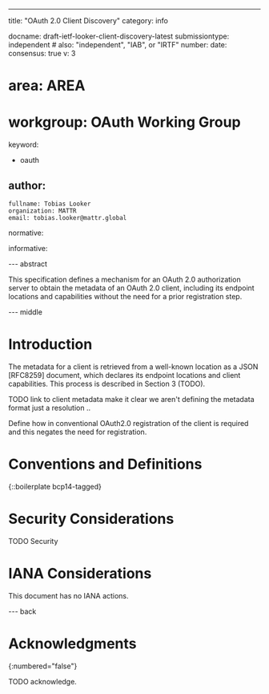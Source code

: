 ---
title: "OAuth 2.0 Client Discovery"
category: info

docname: draft-ietf-looker-client-discovery-latest
submissiontype: independent  # also: "independent", "IAB", or "IRTF"
number:
date:
consensus: true
v: 3
# area: AREA
# workgroup: OAuth Working Group
keyword:
 - oauth

author:
 -
    fullname: Tobias Looker
    organization: MATTR
    email: tobias.looker@mattr.global

normative:

informative:


--- abstract

This specification defines a mechanism for an OAuth 2.0 authorization server to obtain the metadata of an OAuth 2.0 client, including its endpoint locations and capabilities without the need for a prior registration step.

--- middle

# Introduction

The metadata for a client is retrieved from a well-known location as a JSON [RFC8259] document, which declares its endpoint locations and client capabilities. This process is described in Section 3 (TODO).

TODO link to client metadata make it clear we aren't defining the metadata format just a resolution ..

Define how in conventional OAuth2.0 registration of the client is required and this negates the need for registration.

# Conventions and Definitions

{::boilerplate bcp14-tagged}

# Security Considerations

TODO Security

# IANA Considerations

This document has no IANA actions.

--- back

# Acknowledgments
{:numbered="false"}

TODO acknowledge.

